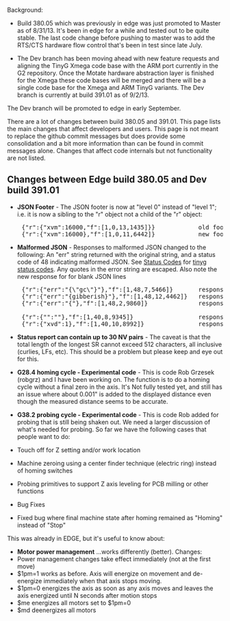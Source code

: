 Background:

* Build 380.05 which was previously in edge was just promoted to Master as of 8/31/13. It's been in edge for a while and tested out to be quite stable. The last code change before pushing to master was to add the RTS/CTS hardware flow control that's been in test since late July.

* The Dev branch has been moving ahead with new feature requests and aligning the TinyG Xmega code base with the ARM port currently in the G2 repository. Once the Motate hardware abstraction layer is finished for the Xmega these code bases will be merged and there will be a single code base for the Xmega and ARM TinyG variants. The Dev branch is currently at build 391.01 as of 9/2/13.

The Dev branch will be promoted to edge in early September.

There are a lot of changes between build 380.05 and 391.01. This page lists the main changes 
that affect developers and users. This page is not meant to replace the github commit messages but does provide some consolidation and a bit more information than can be found in commit messages alone. Changes that affect code internals but not functionality are not listed.

## Changes between Edge build 380.05 and Dev build 391.01

* **JSON Footer** - The JSON footer is now at "level 0" instead of "level 1"; i.e. it is now a sibling to the "r" object not a child of the "r" object:
<pre>
    {"r":{"xvm":16000,"f":[1,0,13,1435]}}            old footer format
    {"r":{"xvm":16000},"f":[1,0,11,6442]}            new footer format
</pre>

* **Malformed JSON** - Responses to malformed JSON changed to the following: An "err" string returned with the original string, and a status code of 48 indicating malformed JSON. See [Status Codes](https://github.com/synthetos/TinyG/wiki/TinyG-Status-Codes) for [tinyg status codes](https://github.com/synthetos/TinyG/wiki/TinyG-Status-Codes). Any quotes in the error string are escaped. Also note the new response for for blank JSON lines
<pre>
    {"r":{"err":"{\"gc\"}"},"f":[1,48,7,5466]}       response to {"gc"}
    {"r":{"err":"{gibberish}"},"f":[1,48,12,4462]}   response to {gibberish}
    {"r":{"err":"{"},"f":[1,48,2,9860]}              response to a lone {

    {"r":{"":""},"f":[1,40,8,9345]}                  response to {"":""}: valid JSON but null command
    {"r":{"xvd":1},"f":[1,40,10,8992]}               response to {"xvd":1} valid JSON but unrecognized command (Status code 40)
</pre>

* **Status report can contain up to 30 NV pairs**  - The caveat is that the total length of the longest SR cannot exceed 512 characters, all inclusive (curlies, LFs, etc). This should be a problem but please keep and eye out for this.

* **G28.4 homing cycle - Experimental code**  - This is code Rob Grzesek (robgrz) and I have been working on. The function is to do a homing cycle without a final zero in the axis. It's Not fully tested yet, and still has an issue where about 0.001" is added to the displayed distance even though the measured distance seems to be accurate. 

* **G38.2 probing cycle - Experimental code**  - This is code Rob added for probing that is still being shaken out. We need a larger discussion of what's needed for probing. So far we have the following cases that people want to do:
 * Touch off for Z setting and/or work location
 * Machine zeroing using a center finder technique (electric ring) instead of homing switches
 * Probing primitives to support Z axis leveling for PCB milling or other functions

* Bug Fixes
 * Fixed bug where final machine state after homing remained as "Homing" instead of "Stop"

This was already in EDGE, but it's useful to know about:

* **Motor power management** ...works differently (better). Changes:
 * Power management changes take effect immediately (not at the first move)
 * $1pm=1 works as before. Axis will energize on movement and de-energize immediately when that axis stops moving.
 * $1pm=0 energizes the axis as soon as any axis moves and leaves the axis energized until N seconds after motion stops
 * $me energizes all motors set to $1pm=0
 * $md deenergizes all motors
